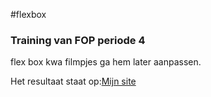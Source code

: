 #flexbox
### Training van FOP periode 4
flex box kwa filmpjes ga hem later aanpassen.

Het resultaat staat op:[Mijn site](http://http://19940.hosts.ma-cloud.nl/bewijzenmap/periode4/FOP/flexbox//)